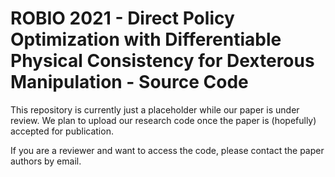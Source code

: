 # ROBIO 2021 - Direct Policy Optimization with Differentiable Physical Consistency for Dexterous Manipulation - Source Code

This repository is currently just a placeholder while our paper is under review. We plan to upload our research code once the paper is (hopefully) accepted for publication.

If you are a reviewer and want to access the code, please contact the paper authors by email.
